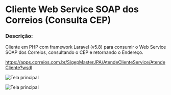 Cliente Web Service SOAP dos Correios (Consulta CEP)
====================================================

### Descrição:

Cliente em PHP com framework Laravel (v5.8) para consumir o Web Service SOAP dos Correios, consultando o CEP e retornando o Endereço.

https://apps.correios.com.br/SigepMasterJPA/AtendeClienteService/AtendeCliente?wsdl

![Tela principal](https://github.com/adevecchi/laravel-webservice-soap-correios-cep/blob/master/public/images/laravel-consulta-cep1.png)

![Tela principal](https://github.com/adevecchi/laravel-webservice-soap-correios-cep/blob/master/public/images/laravel-consulta-cep2.png)
